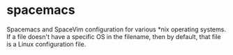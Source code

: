 # spacemacs
Spacemacs and SpaceVim configuration for various *nix operating systems.  If a
file doesn't have a specific OS in the filename, then by default, that file is
a Linux configuration file.

